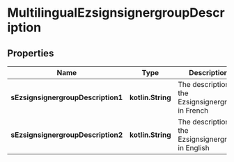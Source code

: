 
# MultilingualEzsignsignergroupDescription

## Properties
Name | Type | Description | Notes
------------ | ------------- | ------------- | -------------
**sEzsignsignergroupDescription1** | **kotlin.String** | The description of the Ezsignsignergroup in French |  [optional]
**sEzsignsignergroupDescription2** | **kotlin.String** | The description of the Ezsignsignergroup in English |  [optional]



